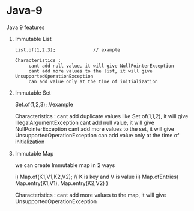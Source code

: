 # Java-9
Java 9 features

1. Immutable List

       List.of(1,2,3);              // example

       Characteristics :
            cant add null value, it will give NullPointerException
            cant add more values to the list, it will give UnsupportedOperationException
            can add value only at the time of initialization

 2. Immutable Set

       Set.of(1,2,3);           //example

       Characteristics :
            cant add duplicate values like Set.of(1,1,2), it will give IllegalArgumentException
            cant add null value, it will give NullPointerException
            cant add more values to the set, it will give UnsupportedOperationException
            can add value only at the time of initialization

  3. Immutable Map

        we can create Immutable map in 2 ways

        i)  Map.of(K1,V1,K2,V2);       // K is key and V is value
        ii) Map.ofEntries(
                Map.entry(K1,V1),
                Map.entry(K2,V2)
           )

        Characteristics :
            cant add more values to the map, it will give UnsupportedOperationException